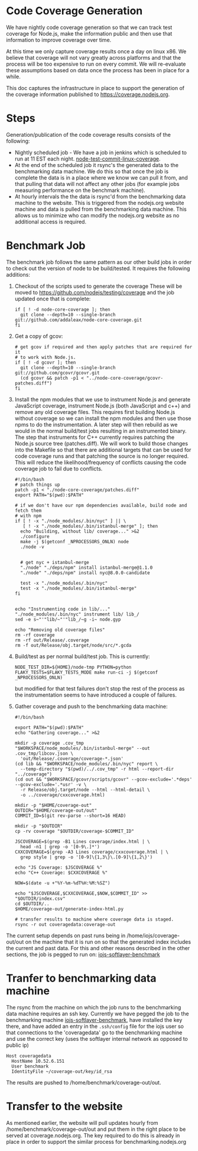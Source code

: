# Code Coverage Generation

We have nightly code coverage generation so that we can track test coverage
for Node.js, make the information public and then use that information
to improve coverage over time.

At this time we only capture coverage results once a day on linux x86. We 
believe that coverage will not vary greatly across platforms and that the 
process will be too expensive to run on every commit.  We will re-evaluate 
these assumptions based on data once the process has been in place for 
a while.

This doc captures the infrastructure in place to support the generation
of the coverage information published to https://coverage.nodejs.org.

# Steps

Generation/publication of the code coverage results consists of the following:

* Nightly scheduled job - We have a job in jenkins which is scheduled to run at
  11 EST each night. 
  [node-test-commit-linux-coverage](https://ci.nodejs.org/view/All/job/node-test-commit-linux-coverage/).
* At the end of the scheduled job it rsync's the generated data to the
  benchmarking data machine.  We do this so that once the job is complete
  the data is in a place where we know we can pull it from, and that pulling
  that data will not affect any other jobs (for example jobs measuring
  performance on the benchmark machine).
* At hourly intervals the the data is rsync'd from the benchmarking
  data machine to the website.  This is triggered from the nodejs.org website
  machine and data is pulled from the benchmarking data machine. This allows
  us to minimize who can modify the nodejs.org website as no additional 
  access is required.

# Benchmark Job

The benchmark job follows the same pattern as our other build jobs in order
to check out the version of node to be build/tested. It requires the following
additions:


1. Checkout of the scripts used to generate the coverage
   These will be moved to https://github.com/nodejs/testing/coverage and the job
   updated once that is complete:
   ```
   if [ ! -d node-core-coverage ]; then
     git clone --depth=10 --single-branch git://github.com/addaleax/node-core-coverage.git
   fi
   ```

2. Get a copy of gcov:

   ```
   # get gcov if required and then apply patches that are required for it
   # to work with Node.js.  
   if [ ! -d gcovr ]; then
     git clone --depth=10 --single-branch git://github.com/gcovr/gcovr.git
     (cd gcovr && patch -p1 < "../node-core-coverage/gcovr-patches.diff")
   fi
   ```

3. Install the npm modules that we use to instrument Node.js and
   generate JavaScript coverage, instrument Node.js
   (both JavaScript and c++) and remove any
   old coverage files. This requires first building Node.js without
   coverage so we can install the npm modules and then use those npms to do
   the instrumentation. A later step will then rebuild as we would in the 
   normal build/test jobs resulting in an instrumented binary.  The step
   that instruments for C++ currently requires patching the Node.js source
   tree (patches.diff).  We will work to build those changes into the Makefile
   so that there are additional targets that can be used for code coverage
   runs and that patching the source is no longer required.  This will
   reduce the likelihood/frequency of conflicts causing the code 
   coverage job to fail due to conflicts.

   ```
   #!/bin/bash
   # patch things up
   patch -p1 < "./node-core-coverage/patches.diff"
   export PATH="$(pwd):$PATH"

   # if we don't have our npm dependencies available, build node and fetch them
   # with npm
   if [ ! -x "./node_modules/.bin/nyc" ] || \
      [ ! -x "./node_modules/.bin/istanbul-merge" ]; then
     echo "Building, without lib/ coverage..." >&2
     ./configure
     make -j $(getconf _NPROCESSORS_ONLN) node
     ./node -v


     # get nyc + istanbul-merge
     "./node" "./deps/npm" install istanbul-merge@1.1.0
     "./node" "./deps/npm" install nyc@8.0.0-candidate

     test -x "./node_modules/.bin/nyc"
     test -x "./node_modules/.bin/istanbul-merge"
   fi


   echo "Instrumenting code in lib/..." 
   "./node_modules/.bin/nyc" instrument lib/ lib_/
   sed -e s~"'"lib/~"'"lib_/~g -i~ node.gyp

   echo "Removing old coverage files" 
   rm -rf coverage
   rm -rf out/Release/.coverage
   rm -f out/Release/obj.target/node/src/*.gcda
   ```

4. Build/test as per normal build/test job.  This is currently:

   ```
   NODE_TEST_DIR=${HOME}/node-tmp PYTHON=python FLAKY_TESTS=$FLAKY_TESTS_MODE make run-ci -j $(getconf _NPROCESSORS_ONLN)
   ```

   but modified for that test failures don't stop the rest of the process as the 
   instrumentation seems to have introduced a couple of failures.

5. Gather coverage and push to the benchmarking data machine:

   ```
   #!/bin/bash

   export PATH="$(pwd):$PATH"
   echo "Gathering coverage..." >&2

   mkdir -p coverage .cov_tmp
   "$WORKSPACE/node_modules/.bin/istanbul-merge" --out .cov_tmp/libcov.json \
     'out/Release/.coverage/coverage-*.json'
   (cd lib && "$WORKSPACE/node_modules/.bin/nyc" report \
     --temp-directory "$(pwd)/../.cov_tmp" -r html --report-dir "../coverage")
   (cd out && "$WORKSPACE/gcovr/scripts/gcovr" --gcov-exclude='.*deps' --gcov-exclude='.*usr' -v \
     -r Release/obj.target/node --html --html-detail \
     -o ../coverage/cxxcoverage.html)

   mkdir -p "$HOME/coverage-out"
   OUTDIR="$HOME/coverage-out/out"
   COMMIT_ID=$(git rev-parse --short=16 HEAD)

   mkdir -p "$OUTDIR"
   cp -rv coverage "$OUTDIR/coverage-$COMMIT_ID"

   JSCOVERAGE=$(grep -B1 Lines coverage/index.html | \
     head -n1 | grep -o '[0-9\.]*')
   CXXCOVERAGE=$(grep -A3 Lines coverage/cxxcoverage.html | \
     grep style | grep -o '[0-9]\{1,3\}\.[0-9]\{1,2\}')

   echo "JS Coverage: $JSCOVERAGE %"
   echo "C++ Coverage: $CXXCOVERAGE %"

   NOW=$(date -u +"%Y-%m-%dT%H:%M:%SZ")

   echo "$JSCOVERAGE,$CXXCOVERAGE,$NOW,$COMMIT_ID" >> "$OUTDIR/index.csv"
   cd $OUTDIR/..
   $HOME/coverage-out/generate-index-html.py

   # transfer results to machine where coverage data is staged.
   rsync -r out coveragedata:coverage-out
   ```

The current setup depends on past runs being in /home/iojs/coverage-out/out
on the machine that it is run on so that the generated index
includes the current and past data. For this and other reasons described
in the other sections, the job is pegged to run on:
[iojs-softlayer-benchmark](https://ci.nodejs.org/computer/iojs-softlayer-benchmark/)


# Tranfer to benchmarking data machine
The rsync from the machine on which the job runs to the benchmarking
data machine requires an ssh key.  Currently we have pegged the job to the
benchmarking machine 
[iojs-softlayer-benchmark](https://ci.nodejs.org/computer/iojs-softlayer-benchmark/), 
have installed the key there, and have added an entry in 
the ```.ssh/config``` file for the iojs user so that connections to the
'coveragedata' go to the benchmarking machine and use the correct key
(uses the softlayer internal network as opposed to public ip) 

```
Host coveragedata
  HostName 10.52.6.151
  User benchmark
  IdentityFile ~/coverage-out/key/id_rsa
```

The results are pushed to /home/benchmark/coverage-out/out.  

# Transfer to the website
As mentioned earlier, the website will pull updates hourly from 
/home/benchmark/coverage-out/out and put
them in the right place to be served at coverage.nodejs.org.  The key
required to do this is already in place in order to support the similar process
for benchmarking.nodejs.org
